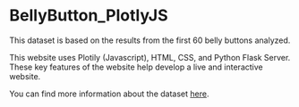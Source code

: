 # BellyButton_PlotlyJS

This dataset is based on the results from the first 60 belly buttons analyzed.

This website uses Plotily (Javascript), HTML, CSS, and Python Flask Server. These key features of the website help develop a live and interactive website. 

You can find more information about the dataset [here](http://robdunnlab.com/projects/belly-button-biodiversity/results-and-data/).
